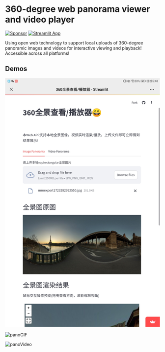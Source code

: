 
# 360-degree web panorama viewer and video player

[![Sponsor](https://img.shields.io/badge/-Sponsor-red?style=for-the-badge&logo=GitHub-Sponsors&logoColor=white)](https://raw.githubusercontent.com/cuixing158/OpticalFlow-Visualization/refs/heads/main/README_media/sponsors.jpg)
[![Streamlit App](https://static.streamlit.io/badges/streamlit_badge_black_white.svg)](https://360-panorama-viewer-app-xdgpgug5742qzumd8a4sm9.streamlit.app)

Using open web technology to support local uploads of 360-degree panoramic images and videos for interactive viewing and playback! Accessible across all platforms!

## Demos

![panoImg](images/360panoramaImage1.jpg)

![panoGIF](images/360panoImage.gif)

![panoVideo](images/360panoVideo.gif)
